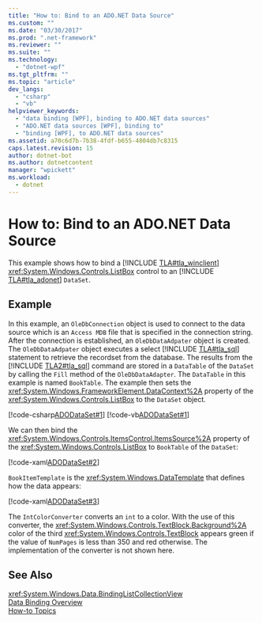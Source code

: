 ```yaml
---
title: "How to: Bind to an ADO.NET Data Source"
ms.custom: ""
ms.date: "03/30/2017"
ms.prod: ".net-framework"
ms.reviewer: ""
ms.suite: ""
ms.technology: 
  - "dotnet-wpf"
ms.tgt_pltfrm: ""
ms.topic: "article"
dev_langs: 
  - "csharp"
  - "vb"
helpviewer_keywords: 
  - "data binding [WPF], binding to ADO.NET data sources"
  - "ADO.NET data sources [WPF], binding to"
  - "binding [WPF], to ADO.NET data sources"
ms.assetid: a70c6d7b-7b38-4fdf-b655-4804db7c8315
caps.latest.revision: 15
author: dotnet-bot
ms.author: dotnetcontent
manager: "wpickett"
ms.workload: 
  - dotnet
---
```

# How to: Bind to an ADO.NET Data Source
This example shows how to bind a [!INCLUDE [TLA#tla_winclient](../../../../includes/tlasharptla-winclient-md.md)] <xref:System.Windows.Controls.ListBox> control to an [!INCLUDE [TLA#tla_adonet](../../../../includes/tlasharptla-adonet-md.md)] `DataSet`.  
  
## Example  
 In this example, an `OleDbConnection` object is used to connect to the data source which is an `Access MDB` file that is specified in the connection string. After the connection is established, an `OleDbDataAdpater` object is created. The `OleDbDataAdpater` object executes a select [!INCLUDE [TLA#tla_sql](../../../../includes/tlasharptla-sql-md.md)] statement to retrieve the recordset from the database. The results from the [!INCLUDE [TLA2#tla_sql](../../../../includes/tla2sharptla-sql-md.md)] command are stored in a `DataTable` of the `DataSet` by calling the `Fill` method of the `OleDbDataAdapter`. The `DataTable` in this example is named `BookTable`. The example then sets the <xref:System.Windows.FrameworkElement.DataContext%2A> property of the <xref:System.Windows.Controls.ListBox> to the `DataSet` object.  
  
 [!code-csharp[ADODataSet#1](../../../../samples/snippets/csharp/VS_Snippets_Wpf/ADODataSet/CSharp/Window1.xaml.cs#1)]
 [!code-vb[ADODataSet#1](../../../../samples/snippets/visualbasic/VS_Snippets_Wpf/ADODataSet/VisualBasic/Window1.xaml.vb#1)]  
  
 We can then bind the <xref:System.Windows.Controls.ItemsControl.ItemsSource%2A> property of the <xref:System.Windows.Controls.ListBox> to `BookTable` of the `DataSet`:  
  
 [!code-xaml[ADODataSet#2](../../../../samples/snippets/csharp/VS_Snippets_Wpf/ADODataSet/CSharp/Window1.xaml#2)]  
  
 `BookItemTemplate` is the <xref:System.Windows.DataTemplate> that defines how the data appears:  
  
 [!code-xaml[ADODataSet#3](../../../../samples/snippets/csharp/VS_Snippets_Wpf/ADODataSet/CSharp/Window1.xaml#3)]  
  
 The `IntColorConverter` converts an `int` to a color. With the use of this converter, the <xref:System.Windows.Controls.TextBlock.Background%2A> color of the third <xref:System.Windows.Controls.TextBlock> appears green if the value of `NumPages` is less than 350 and red otherwise. The implementation of the converter is not shown here.  
  
## See Also  
 <xref:System.Windows.Data.BindingListCollectionView>  
 [Data Binding Overview](../../../../docs/framework/wpf/data/data-binding-overview.md)  
 [How-to Topics](../../../../docs/framework/wpf/data/data-binding-how-to-topics.md)
